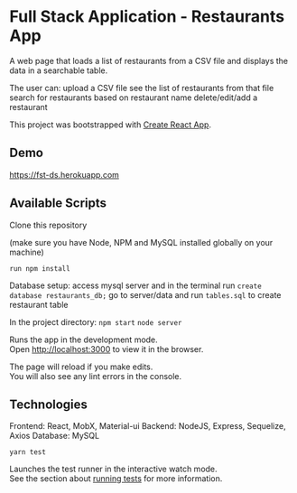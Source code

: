 # Full Stack Application - Restaurants App

A web page that loads a list of restaurants from a CSV file and displays the data in a searchable table.

The user can: 
  upload a CSV file 
  see the list of restaurants from that file 
  search for restaurants based on restaurant name 
  delete/edit/add a restaurant

This project was bootstrapped with [Create React App](https://github.com/facebook/create-react-app).

## Demo

https://fst-ds.herokuapp.com

## Available Scripts

Clone this repository

(make sure you have Node, NPM and MySQL installed globally on your machine)

`run npm install`

Database setup:
  access mysql server and in the terminal run `create database restaurants_db;` 
  go to server/data and run `tables.sql` to create restaurant table

In the project directory:
 `npm start`
 `node server`

Runs the app in the development mode.\
Open [http://localhost:3000](http://localhost:3000) to view it in the browser.

The page will reload if you make edits.\
You will also see any lint errors in the console.

## Technologies

Frontend: React, MobX, Material-ui
Backend: NodeJS, Express, Sequelize, Axios
Database: MySQL

 `yarn test`

Launches the test runner in the interactive watch mode.\
See the section about [running tests](https://facebook.github.io/create-react-app/docs/running-tests) for more information.

